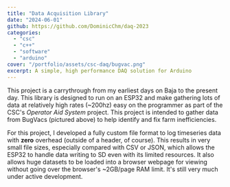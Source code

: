 ```yaml
---
title: "Data Acquisition Library"
date: "2024-06-01"
github: https://github.com/DominicChm/daq-2023
categories:
  - "csc"
  - "c++"
  - "software"
  - "arduino"
cover: "/portfolio/assets/csc-daq/bugvac.png"
excerpt: A simple, high performance DAQ solution for Arduino
---
```


This project is a carrythrough from my earliest days on Baja to the present day. This library is designed to run on an ESP32 and make gathering lots of data at relatively high rates (~200hz) easy on the programmer as part of the CSC's *Operator Aid System* project. This project is intended to gather data from BugVacs (pictured above) to help identify and fix farm inefficiencies.   

For this project, I developed a fully custom file format to log timeseries data with **zero** overhead (outside of a header, of course). This results in very small file sizes, especially compared with CSV or JSON, which allows the ESP32 to handle data writing to SD even with its limited resources. It also allows huge datasets to be loaded into a browser webpage for viewing without going over the browser's ~2GB/page RAM limit. It's still very much under active development. 